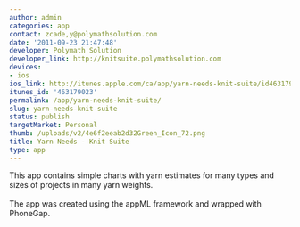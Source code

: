 ```yaml
---
author: admin
categories: app
contact: zcade,y@polymathsolution.com
date: '2011-09-23 21:47:48'
developer: Polymath Solution
developer_link: http://knitsuite.polymathsolution.com
devices: 
- ios
ios_link: http://itunes.apple.com/ca/app/yarn-needs-knit-suite/id463179023?mt=8
itunes_id: '463179023'
permalink: /app/yarn-needs-knit-suite/
slug: yarn-needs-knit-suite
status: publish
targetMarket: Personal
thumb: /uploads/v2/4e6f2eeab2d32Green_Icon_72.png
title: Yarn Needs - Knit Suite
type: app
---
```


This app contains simple charts with yarn estimates for many types and sizes of projects in many yarn weights.<br />
<br />
The app was created using the appML framework and wrapped with PhoneGap.